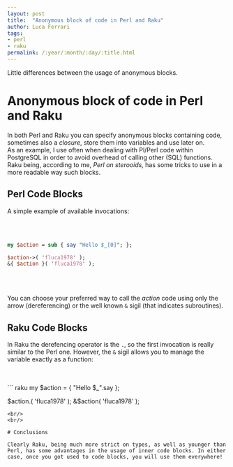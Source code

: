 ```yaml
---
layout: post
title:  "Anonymous block of code in Perl and Raku"
author: Luca Ferrari
tags:
- perl
- raku
permalink: /:year/:month/:day/:title.html
---
```

Little differences between the usage of anonymous blocks.

# Anonymous block of code in Perl and Raku
In both Perl and Raku you can specify anonymous blocks containing code, sometimes also a *closure*, store them into variables and use later on.
<br/>
As an example, I use often when dealing with Pl/Perl code within PostgreSQL in order to avoid overhead of calling other (SQL) functions.
<br/>
Raku being, according to me, *Perl on sterooids*, has some tricks to use in a more readable way such blocks.

## Perl Code Blocks

A simple example of available invocations:

<br/>
<br/>

``` perl
my $action = sub { say "Hello $_[0]"; };

$action->( 'fluca1978' );
&{ $action }( 'fluca1978' );

```
<br/>
<br/>

You can choose your preferred way to call the *action* code using only the arrow (dereferencing) or the well known `&` sigil (that indicates subroutines).

## Raku Code Blocks
 In Raku the derefencing operator is the `.`, so the first invocation is really similar to the Perl one. However, the `&` sigil allows you to manage the variable exactly as a function:

 <br/>
 <br/>
``` raku
my $action = { "Hello $_".say };

$action.( 'fluca1978' );
&$action( 'fluca1978' );
```
<br/>
<br/>

# Conclusions

Clearly Raku, being much more strict on types, as well as younger than Perl, has some advantages in the usage of inner code blocks. In either case, once you got used to code blocks, you will use them everywhere!

```
